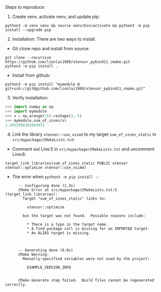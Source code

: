 Steps to reproduce:  
1. Create venv, activate venv, and update pip:
```
python3 -m venv venv && source venv/bin/activate && python3 -m pip install --upgrade pip
```

2. Installation: There are two ways to install.
- Git clone repo and install from source: 
```
git clone --recursive https://github.com/lionlai1989/xtensor_pybind11_cmake.git
python3 -m pip install .
```
- Install from github:
```
python3 -m pip install "mymodule @ git+ssh://git@github.com/lionlai1989/xtensor_pybind11_cmake.git"
```

3. Verify installation:
```python
>>> import numpy as np
>>> import mymodule
>>> v = np.arange(15).reshape(3, 5)
>>> mymodule.sum_of_sines(v)
1.2853996391883833
```

4. Link the library `xtensor::use_xsimd` to my target `sum_of_sines_static` in `src/mypackage/CMakeLists.txt`:
- Comment out Line:5 in `src/mypackage/CMakeLists.txt` and uncomment Line:6:
```
target_link_libraries(sum_of_sines_static PUBLIC xtensor xtensor::optimize xtensor::use_xsimd)
```
- The error when `python3 -m pip install .`:
```
      -- Configuring done (1.3s)
      CMake Error at src/mypackage/CMakeLists.txt:5 (target_link_libraries):
        Target "sum_of_sines_static" links to:
      
          xtensor::optimize
      
        but the target was not found.  Possible reasons include:
      
          * There is a typo in the target name.
          * A find_package call is missing for an IMPORTED target.
          * An ALIAS target is missing.
      
      
      
      -- Generating done (0.0s)
      CMake Warning:
        Manually-specified variables were not used by the project:
      
          EXAMPLE_VERSION_INFO
      
      
      CMake Generate step failed.  Build files cannot be regenerated correctly.
```

